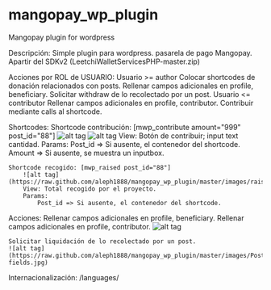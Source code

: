 mangopay_wp_plugin
==================

Mangopay plugin for wordpress

Descripción: Simple plugin para wordpress. pasarela de pago Mangopay. Apartir del SDKv2 (LeetchiWalletServicesPHP-master.zip)

Acciones por ROL de USUARIO:
	Usuario >= author
		Colocar shortcodes de donación relacionados con posts.
		Rellenar campos adicionales en profile, beneficiary.
		Solicitar withdraw de lo recolectado por un post.
	Usuario <= contributor
		Rellenar campos adicionales en profile, contributor.
		Contribuir mediante calls al shortcode.

Shortcodes:
	Shortcode contribución: [mwp_contribute amount="999" post_id="88"] 
		![alt tag](https://raw.github.com/aleph1888/mangopay_wp_plugin/master/images/contribute_shortcode_0.jpg)
		![alt tag](https://raw.github.com/aleph1888/mangopay_wp_plugin/master/images/contribute_shortcode_1.jpg)
		View: Botón de contribuir; input text cantidad.
		Params:
			Post_id => Si ausente, el contenedor del shortcode.
			Amount => Si ausente, se muestra un inputbox.
	
	Shortcode recogido: [mwp_raised post_id="88"] 
		![alt tag](https://raw.github.com/aleph1888/mangopay_wp_plugin/master/images/raised_shortcode.jpg)
		View: Total recogido por el proyecto. 
		Params:
			Post_id => Si ausente, el contenedor del shortcode.
	
Acciones:
	Rellenar campos adicionales en profile, beneficiary.
	Rellenar campos adicionales en profile, contributor.
	![alt tag](https://raw.github.com/aleph1888/mangopay_wp_plugin/master/images/Profile-fields.jpg)

	Solicitar liquidación de lo recolectado por un post.
	![alt tag](https://raw.github.com/aleph1888/mangopay_wp_plugin/master/images/Post-fields.jpg)	
	
Internacionalización: 
	/languages/

